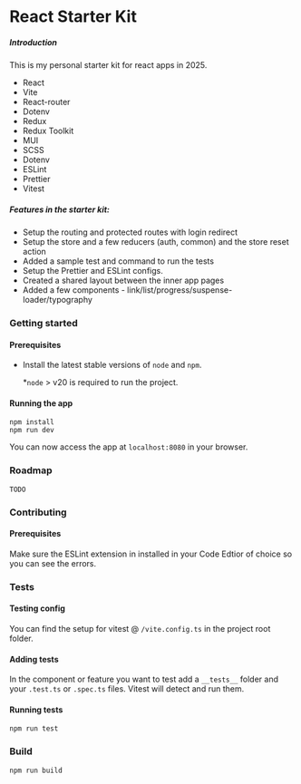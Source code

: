 # React Starter Kit

##### Introduction

This is my personal starter kit for react apps in 2025.

- React
- Vite
- React-router
- Dotenv
- Redux
- Redux Toolkit
- MUI
- SCSS
- Dotenv
- ESLint
- Prettier
- Vitest

##### Features in the starter kit:

- Setup the routing and protected routes with login redirect
- Setup the store and a few reducers (auth, common) and the store reset action
- Added a sample test and command to run the tests
- Setup the Prettier and ESLint configs.
- Created a shared layout between the inner app pages
- Added a few components - link/list/progress/suspense-loader/typography

### Getting started

#### Prerequisites

- Install the latest stable versions of `node` and `npm`.

  \*`node` > v20 is required to run the project.

#### Running the app

```
npm install
npm run dev
```

You can now access the app at `localhost:8080` in your browser.

### Roadmap

`TODO`

### Contributing

#### Prerequisites

Make sure the ESLint extension in installed in your Code Edtior of choice so you can see the errors.

### Tests

#### Testing config

You can find the setup for vitest @ `/vite.config.ts` in the project root folder.

#### Adding tests

In the component or feature you want to test add a `__tests__` folder and your `.test.ts` or `.spec.ts` files. Vitest will detect and run them.

#### Running tests

`npm run test`

### Build

`npm run build`
